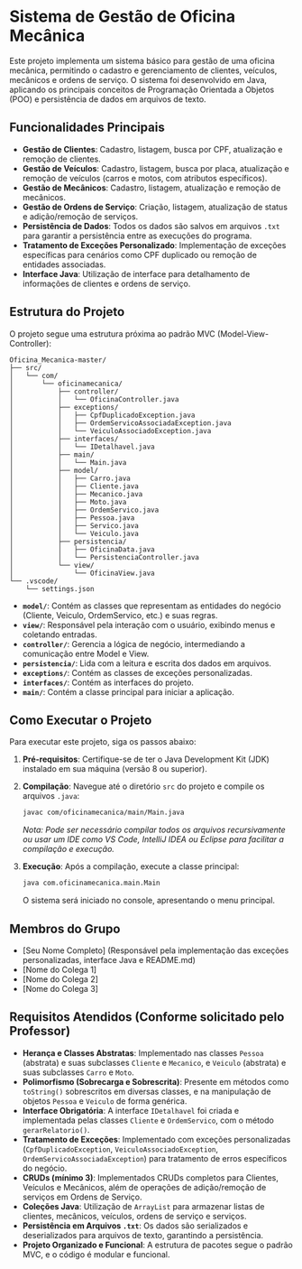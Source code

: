 # Sistema de Gestão de Oficina Mecânica

Este projeto implementa um sistema básico para gestão de uma oficina mecânica, permitindo o cadastro e gerenciamento de clientes, veículos, mecânicos e ordens de serviço. O sistema foi desenvolvido em Java, aplicando os principais conceitos de Programação Orientada a Objetos (POO) e persistência de dados em arquivos de texto.

## Funcionalidades Principais

- **Gestão de Clientes**: Cadastro, listagem, busca por CPF, atualização e remoção de clientes.
- **Gestão de Veículos**: Cadastro, listagem, busca por placa, atualização e remoção de veículos (carros e motos, com atributos específicos).
- **Gestão de Mecânicos**: Cadastro, listagem, atualização e remoção de mecânicos.
- **Gestão de Ordens de Serviço**: Criação, listagem, atualização de status e adição/remoção de serviços.
- **Persistência de Dados**: Todos os dados são salvos em arquivos `.txt` para garantir a persistência entre as execuções do programa.
- **Tratamento de Exceções Personalizado**: Implementação de exceções específicas para cenários como CPF duplicado ou remoção de entidades associadas.
- **Interface Java**: Utilização de interface para detalhamento de informações de clientes e ordens de serviço.

## Estrutura do Projeto

O projeto segue uma estrutura próxima ao padrão MVC (Model-View-Controller):

```
Oficina_Mecanica-master/
├── src/
│   └── com/
│       └── oficinamecanica/
│           ├── controller/
│           │   └── OficinaController.java
│           ├── exceptions/
│           │   ├── CpfDuplicadoException.java
│           │   ├── OrdemServicoAssociadaException.java
│           │   └── VeiculoAssociadoException.java
│           ├── interfaces/
│           │   └── IDetalhavel.java
│           ├── main/
│           │   └── Main.java
│           ├── model/
│           │   ├── Carro.java
│           │   ├── Cliente.java
│           │   ├── Mecanico.java
│           │   ├── Moto.java
│           │   ├── OrdemServico.java
│           │   ├── Pessoa.java
│           │   ├── Servico.java
│           │   └── Veiculo.java
│           ├── persistencia/
│           │   ├── OficinaData.java
│           │   └── PersistenciaController.java
│           └── view/
│               └── OficinaView.java
└── .vscode/
    └── settings.json
```

- **`model/`**: Contém as classes que representam as entidades do negócio (Cliente, Veiculo, OrdemServico, etc.) e suas regras.
- **`view/`**: Responsável pela interação com o usuário, exibindo menus e coletando entradas.
- **`controller/`**: Gerencia a lógica de negócio, intermediando a comunicação entre Model e View.
- **`persistencia/`**: Lida com a leitura e escrita dos dados em arquivos.
- **`exceptions/`**: Contém as classes de exceções personalizadas.
- **`interfaces/`**: Contém as interfaces do projeto.
- **`main/`**: Contém a classe principal para iniciar a aplicação.

## Como Executar o Projeto

Para executar este projeto, siga os passos abaixo:

1.  **Pré-requisitos**: Certifique-se de ter o Java Development Kit (JDK) instalado em sua máquina (versão 8 ou superior).

2.  **Compilação**: Navegue até o diretório `src` do projeto e compile os arquivos `.java`:
    ```bash
    javac com/oficinamecanica/main/Main.java
    ```
    *Nota: Pode ser necessário compilar todos os arquivos recursivamente ou usar um IDE como VS Code, IntelliJ IDEA ou Eclipse para facilitar a compilação e execução.*

3.  **Execução**: Após a compilação, execute a classe principal:
    ```bash
    java com.oficinamecanica.main.Main
    ```

    O sistema será iniciado no console, apresentando o menu principal.

## Membros do Grupo

- [Seu Nome Completo] (Responsável pela implementação das exceções personalizadas, interface Java e README.md)
- [Nome do Colega 1]
- [Nome do Colega 2]
- [Nome do Colega 3]

## Requisitos Atendidos (Conforme solicitado pelo Professor)

-   **Herança e Classes Abstratas**: Implementado nas classes `Pessoa` (abstrata) e suas subclasses `Cliente` e `Mecanico`, e `Veiculo` (abstrata) e suas subclasses `Carro` e `Moto`.
-   **Polimorfismo (Sobrecarga e Sobrescrita)**: Presente em métodos como `toString()` sobrescritos em diversas classes, e na manipulação de objetos `Pessoa` e `Veiculo` de forma genérica.
-   **Interface Obrigatória**: A interface `IDetalhavel` foi criada e implementada pelas classes `Cliente` e `OrdemServico`, com o método `gerarRelatorio()`.
-   **Tratamento de Exceções**: Implementado com exceções personalizadas (`CpfDuplicadoException`, `VeiculoAssociadoException`, `OrdemServicoAssociadaException`) para tratamento de erros específicos do negócio.
-   **CRUDs (mínimo 3)**: Implementados CRUDs completos para Clientes, Veículos e Mecânicos, além de operações de adição/remoção de serviços em Ordens de Serviço.
-   **Coleções Java**: Utilização de `ArrayList` para armazenar listas de clientes, mecânicos, veículos, ordens de serviço e serviços.
-   **Persistência em Arquivos `.txt`**: Os dados são serializados e deserializados para arquivos de texto, garantindo a persistência.
-   **Projeto Organizado e Funcional**: A estrutura de pacotes segue o padrão MVC, e o código é modular e funcional.


